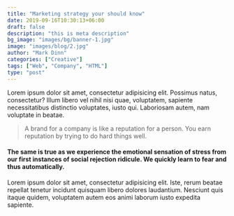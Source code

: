 ```yaml
---
title: "Marketing strategy your should know"
date: 2019-09-16T10:30:13+06:00
draft: false
description: "this is meta description"
bg_image: "images/bg/banner-1.jpg"
image: "images/blog/2.jpg"
author: "Mark Dinn"
categories: ["Creative"]
tags: ["Web", "Company", "HTML"]
type: "post"
---
```


Lorem ipsum dolor sit amet, consectetur adipisicing elit. Possimus natus, consectetur?
Illum libero vel nihil nisi quae, voluptatem, sapiente necessitatibus distinctio voluptates, iusto qui.
Laboriosam autem, nam voluptate in beatae.

> A brand for a company is like a reputation for a person. You earn reputation by trying to do hard things well.

#### The same is true as we experience the emotional sensation of stress from our first instances of social rejection ridicule. We quickly learn to fear and thus automatically.

Lorem ipsum dolor sit amet, consectetur adipisicing elit. Iste, rerum beatae repellat tenetur incidunt quisquam libero dolores laudantium. Nesciunt quis itaque quidem, voluptatem autem eos animi laborum iusto expedita sapiente.